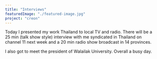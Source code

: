 ```yaml
---
title: "Interviews"
featuredImage: "./featured-image.jpg" 
project: "creon"
---
```

Today I presented my work Thailand to local TV and radio. There will be a 25 min (talk show style) interview with me syndicated in Thailand on channel 11 next week and a 20 min radio show  broadcast in 14 provinces.

I also got to meet the president of  Walailak University. Overall a busy day.
